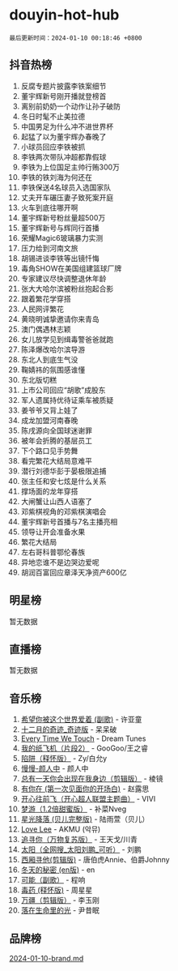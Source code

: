 # douyin-hot-hub

`最后更新时间：2024-01-10 00:18:46 +0800`

## 抖音热榜

1. 反腐专题片披露李铁案细节
1. 董宇辉新号刚开播就登榜首
1. 离别前奶奶一个动作让孙子破防
1. 冬日时髦不止美拉德
1. 中国男足为什么冲不进世界杯
1. 起猛了以为董宇辉办春晚了
1. 小球员回应李铁被抓
1. 李铁两次带队冲超都靠假球
1. 李铁为上位国足主帅行贿300万
1. 李铁的铁刘海为何还在
1. 李铁保送4名球员入选国家队
1. 丈夫开车碾压妻子致死案开庭
1. 火车到底往哪开啊
1. 董宇辉新号粉丝量超500万
1. 董宇辉新号与辉同行首播
1. 荣耀Magic6玻璃暴力实测
1. 压力给到河南文旅
1. 胡锡进谈李铁等出镜忏悔
1. 毒角SHOW在美国组建篮球厂牌
1. 专家建议尽快调整退休年龄
1. 张大大哈尔滨被粉丝抱起合影
1. 跟着繁花学穿搭
1. 人民网评繁花
1. 黄晓明诚挚邀请你来青岛
1. 澳门偶遇林志颖
1. 女儿放学见到缉毒警爸爸就跑
1. 陈泽爆改哈尔滨导游
1. 东北人到底生气没
1. 鞠婧祎的氛围感谁懂
1. 东北版切糕
1. 上市公司回应“胡歌”成股东
1. 军人遗属持优待证乘车被质疑
1. 姜爷爷又背上娃了
1. 成龙加盟河南春晚
1. 陈戌源向全国球迷谢罪
1. 被年会折腾的基层员工
1. 下个路口见手势舞
1. 看完繁花大结局意难平
1. 潜行刘德华彭于晏极限追捕
1. 张主任和安七炫是什么关系
1. 撑场面的龙年穿搭
1. 大闸蟹让山西人语塞了
1. 邓紫棋视角的邓紫棋演唱会
1. 董宇辉新号首播与7名主播亮相
1. 领导让开会准备水果
1. 繁花大结局
1. 左右哥科普鄂伦春族
1. 异地恋谁不是边哭边爱呢
1. 胡润百富回应章泽天净资产600亿

## 明星榜

暂无数据

## 直播榜

暂无数据

## 音乐榜

1. [希望你被这个世界爱着 (副歌)](https://sf3-cdn-tos.douyinstatic.com/obj/tos-cn-ve-2774/oUHCmWQfZlE3QQBKBeD8rCFLpJzPgCpImhsxMt) - 许亚童
1. [十二月的奇迹_奇迹版](https://sf86-cdn-tos.douyinstatic.com/obj/tos-cn-ve-2774/oMslvA9FBzGMGHnyUuoiiUjtIAXfMz6tzwByW8) - 呆呆破
1. [Every Time We Touch](https://sf86-cdn-tos.douyinstatic.com/obj/tos-cn-ve-2774/ogN6lUKQeBBfEVhIOMikG1CcJjugxk1tztZyhP) - Dream Tunes
1. [我的纸飞机（片段2）](https://sf86-cdn-tos.douyinstatic.com/obj/tos-cn-ve-2774/oM2ZrKcg2CD5AeRB2gkeXOFB1IxAGJdZPazYHf) - GooGoo/王之睿
1. [陷阱（释怀版）](https://sf86-cdn-tos.douyinstatic.com/obj/tos-cn-ve-2774/oE8C21LeZrzKLDFfQYgMzx4GAIHageG5IzayY7) - Zy/白允y
1. [慢慢-颜人中](https://sf86-cdn-tos.douyinstatic.com/obj/tos-cn-ve-2774/ocjHNfBXdBxQNC8ZGAeoLMFTUgtBg8bkExunDC) - 颜人中
1. [总有一天你会出现在我身边（剪辑版）](https://sf3-cdn-tos.douyinstatic.com/obj/tos-cn-ve-2774/oMLsHwhWW7CYoAhoWB9EXUQIzNBsfAJxpAoxCU) - 棱镜
1. [有你在 (第一次见面你的开场白)](https://sf86-cdn-tos.douyinstatic.com/obj/tos-cn-ve-2774/oAthrQ3ClJBfI57uBoFEgNDYtNCZ0TSYQQfxQ0) - 赵露思
1. [开心往前飞（开心超人联盟主题曲）](https://sf6-cdn-tos.douyinstatic.com/obj/tos-cn-ve-2774/9d8fb7c82cf1421fb93a9fe925275e0a) - VIVI
1. [梦游（1.2倍甜蜜版）](https://sf6-cdn-tos.douyinstatic.com/obj/tos-cn-ve-2774/o4gyAUm8hwufoEABmwVIiQtHsFuGzAEEWtNMzo) - 补菜Nveg
1. [星光降落 (贝儿完整版)](https://sf86-cdn-tos.douyinstatic.com/obj/tos-cn-ve-2774/okwB9hAwyAtsFFkFBzAX1hOOfQuIoMNs0W2Mwr) - 陆雨萱（贝儿）
1. [Love Lee](https://sf86-cdn-tos.douyinstatic.com/obj/tos-cn-ve-2774/o05GbkJGbCBTdDnMtB0fwOYgkeZp23vrWQDQBS) - AKMU (악뮤)
1. [追寻你（万物复苏版）](https://sf86-cdn-tos.douyinstatic.com/obj/tos-cn-ve-2774/oYeAZJsbjIDit9APmBg8u6uDUQnHmoCf3gbo74) - 王天戈/川青
1. [太阳（全网搜_太阳刘鹏_可听）](https://sf86-cdn-tos.douyinstatic.com/obj/tos-cn-ve-2774/ogWbyIQnlBFImVbeDocRdCIYtBHlbJXgfZMvgz) - 刘鹏
1. [西厢寻他(剪辑版)](https://sf86-cdn-tos.douyinstatic.com/obj/tos-cn-ve-2774/oUsAVfAQKlRNxEv5qxvIB8o5qmIWUcXbzJKJhw) - 唐伯虎Annie、伯爵Johnny
1. [冬天的秘密 (en版)](https://sf86-cdn-tos.douyinstatic.com/obj/tos-cn-ve-2774/okIuMHDdzyf3FjGK4Lphe1vfHcQaPIHAg0Z4CR) - en
1. [可能（副歌）](https://sf3-cdn-tos.douyinstatic.com/obj/tos-cn-ve-2774/cde1731888894259b333569393c2fb51) - 程响
1. [毒药 (释怀版)](https://sf86-cdn-tos.douyinstatic.com/obj/tos-cn-ve-2774/oYILMEAzspdZBIzy4frJNB8ZHPHWAhiwowd4Ad) - 周星星
1. [万疆（剪辑版）](https://sf86-cdn-tos.douyinstatic.com/obj/tos-cn-ve-2774/ooG7oVgFlDTelKCjCsTTobQvbdtj1BBQXnfZd8) - 李玉刚
1. [落在生命里的光](https://sf86-cdn-tos.douyinstatic.com/obj/tos-cn-ve-2774/d9ffa8c090124ea58bb10df9b510c01d) - 尹昔眠

## 品牌榜

[2024-01-10-brand.md](2024-01-10-brand.md)
